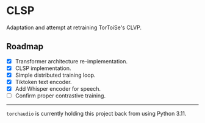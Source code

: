 # CLSP

Adaptation and attempt at retraining TorToiSe's CLVP.

## Roadmap

- [x] Transformer architecture re-implementation.
- [x] CLSP implementation.
- [x] Simple distributed training loop.
- [x] Tiktoken text encoder.
- [x] Add Whisper encoder for speech.
- [ ] Confirm proper contrastive training.

---

`torchaudio` is currently holding this project back from using Python 3.11.
